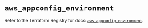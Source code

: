 # `aws_appconfig_environment`

Refer to the Terraform Registry for docs: [`aws_appconfig_environment`](https://registry.terraform.io/providers/hashicorp/aws/5.71.0/docs/resources/appconfig_environment).
